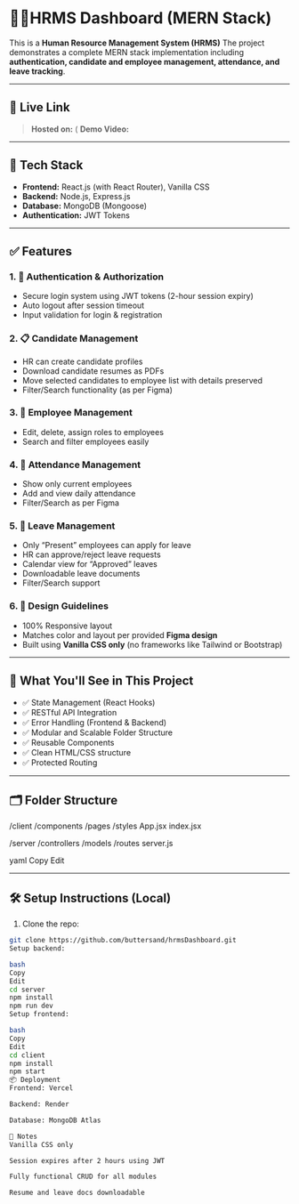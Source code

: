 # 🧑‍💼HRMS Dashboard (MERN Stack)

This is a **Human Resource Management System (HRMS)** The project demonstrates a complete MERN stack implementation including **authentication, candidate and employee management, attendance, and leave tracking**.

---

## 🚀 Live Link
> **Hosted on:** (
> **Demo Video:** 

---

## 📂 Tech Stack

- **Frontend:** React.js (with React Router), Vanilla CSS
- **Backend:** Node.js, Express.js
- **Database:** MongoDB (Mongoose)
- **Authentication:** JWT Tokens

---

## ✅ Features

### 1. 🔐 Authentication & Authorization
- Secure login system using JWT tokens (2-hour session expiry)
- Auto logout after session timeout
- Input validation for login & registration

### 2. 📋 Candidate Management
- HR can create candidate profiles
- Download candidate resumes as PDFs
- Move selected candidates to employee list with details preserved
- Filter/Search functionality (as per Figma)

### 3. 👥 Employee Management
- Edit, delete, assign roles to employees
- Search and filter employees easily

### 4. 📅 Attendance Management
- Show only current employees
- Add and view daily attendance
- Filter/Search as per Figma

### 5. 📝 Leave Management
- Only “Present” employees can apply for leave
- HR can approve/reject leave requests
- Calendar view for “Approved” leaves
- Downloadable leave documents
- Filter/Search support

### 6. 🎨 Design Guidelines
- 100% Responsive layout
- Matches color and layout per provided **Figma design**
- Built using **Vanilla CSS only** (no frameworks like Tailwind or Bootstrap)

---

## 🧠 What You'll See in This Project

- ✅ State Management (React Hooks)
- ✅ RESTful API Integration
- ✅ Error Handling (Frontend & Backend)
- ✅ Modular and Scalable Folder Structure
- ✅ Reusable Components
- ✅ Clean HTML/CSS structure
- ✅ Protected Routing

---

## 🗂 Folder Structure

/client /components /pages /styles App.jsx index.jsx

/server /controllers /models /routes server.js

yaml
Copy
Edit

---

## 🛠️ Setup Instructions (Local)

1. Clone the repo:
```bash
git clone https://github.com/buttersand/hrmsDashboard.git
Setup backend:

bash
Copy
Edit
cd server
npm install
npm run dev
Setup frontend:

bash
Copy
Edit
cd client
npm install
npm start
📦 Deployment
Frontend: Vercel

Backend: Render

Database: MongoDB Atlas

📌 Notes
Vanilla CSS only 

Session expires after 2 hours using JWT

Fully functional CRUD for all modules

Resume and leave docs downloadable


